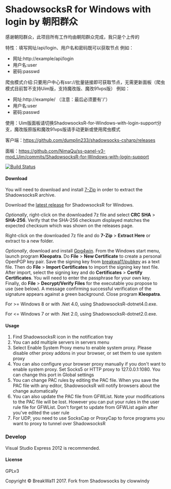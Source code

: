 


ShadowsocksR for Windows with login by 朝阳群众
=======================
感谢朝阳群众，此项目所有工作均由朝阳群众完成，我只是个上传的

特性：填写网址/api/login、用户名和密码既可以获取节点
例如：
 - 网址:http://example/api/login
 - 用户名:user
 - 密码:passwd
 
爬虫模式介绍:只要用户中心有ssr://批量链接即可获取节点，无需更新面板（爬虫模式目前暂不支持Uim版，支持魔改版、魔改91vps版）
例如：
 - 网址:http://example/ （注意：最后必须要有'/'）
 - 用户名:user
 - 密码:passwd
 
使用：Uim版面板请切换ShadowsocksR-for-Windows-with-login-support分支，魔改版原版和魔改91vps版请手动更新或使用爬虫模式

客户端：https://github.com/dumplin233/shadowsocks-csharp/releases

面板：https://github.com/NimaQu/ss-panel-v3-mod_Uim/commits/ShadowsocksR-for-Windows-with-login-support



[![Build Status]][Appveyor]

#### Download

You will need to download and install [7-Zip](http://www.7-zip.org/) in order 
to extract the ShadowsocksR archive.

Download the [latest release] for ShadowsocksR for Windows.

_Optionally_, right-click on the downloaded 7z file and select 
**CRC SHA** > **SHA-256**. Verify that the SHA-256 checksum displayed 
matches the expected checksum which was shown on the releases page.

Right-click on the downloaded 7z file and do **7-Zip** > **Extract Here** 
or extract to a new folder.

_Optionally_, download and install [Gpg4win](https://www.gpg4win.org/). 
From the Windows start menu, launch program **Kleopatra**. 
Do **File** > **New Certificate** to create a personal OpenPGP key pair. 
Save the signing key from
[breakwa11/pubkey](https://github.com/breakwa11/pubkey) as a text file. 
Then do **File** > **Import Certificates** to import the signing key text file.
After import, select the signing key and do 
**Certificates** > **Certify Certificates**. 
You will need to enter the passphrase for your own key. 
Finally, do **File** > **Decrypt/Verify Files** for the executable 
you propose to use (see below). A message confirming successful verification 
of the signature appears against a green background. 
Close program **Kleopatra**.

For >= Windows 8 or with .Net 4.0, using ShadowsocksR-dotnet4.0.exe.

For <= Windows 7 or with .Net 2.0, using ShadowsocksR-dotnet2.0.exe.

#### Usage

1. Find ShadowsocksR icon in the notification tray
2. You can add multiple servers in servers menu
3. Select Enable System Proxy menu to enable system proxy. Please disable other
proxy addons in your browser, or set them to use system proxy
4. You can also configure your browser proxy manually if you don't want to enable
system proxy. Set Socks5 or HTTP proxy to 127.0.0.1:1080. You can change this
port in Global settings
5. You can change PAC rules by editing the PAC file. When you save the PAC file
with any editor, ShadowsocksR will notify browsers about the change automatically
6. You can also update the PAC file from GFWList. Note your modifications to the PAC
file will be lost. However you can put your rules in the user rule file for GFWList.
Don't forget to update from GFWList again after you've edited the user rule
7. For UDP, you need to use SocksCap or ProxyCap to force programs you want
to proxy to tunnel over ShadowsocksR

### Develop

Visual Studio Express 2012 is recommended.

#### License

GPLv3

Copyright © BreakWa11 2017. Fork from Shadowsocks by clowwindy

[Appveyor]:       https://ci.appveyor.com/project/breakwa11/shadowsocksr-csharp
[Build Status]:   https://ci.appveyor.com/api/projects/status/itcxnad1y95gf2x5/branch/master?svg=true
[latest release]: https://github.com/shadowsocksr/shadowsocksr-csharp/releases
